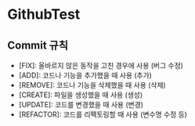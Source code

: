 # GithubTest

## Commit 규칙
- [FIX]: 올바르지 않은 동작을 고친 경우에 사용 (버그 수정)
- [ADD]: 코드나 기능을 추가했을 때 사용 (추가)
- [REMOVE]: 코드나 기능을 삭제했을 때 사용 (삭제)
- [CREATE]: 파일을 생성했을 때 사용 (생성)
- [UPDATE]: 코드를 변경했을 때 사용 (변경)
- [REFACTOR]: 코드를 리펙토링할 때 사용 (변수명 수정 등)
